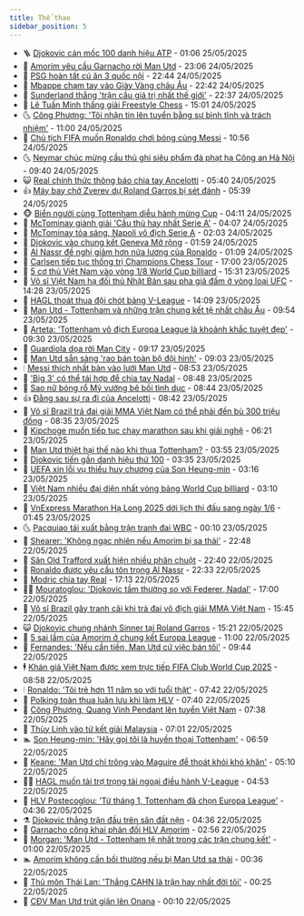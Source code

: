 ```yaml
---
title: Thể thao
sidebar_position: 5
---
```


<!-- vnexpress-the-thao:START -->
- 🪜 [Djokovic cán mốc 100 danh hiệu ATP](https://vnexpress.net/djokovic-can-moc-100-danh-hieu-atp-4890185.html) - 01:06 25/05/2025
- 🦩 [Amorim yêu cầu Garnacho rời Man Utd](https://vnexpress.net/amorim-yeu-cau-garnacho-roi-man-utd-4890159.html) - 23:06 24/05/2025
- 🧰 [PSG hoàn tất cú ăn 3 quốc nội](https://vnexpress.net/psg-hoan-tat-cu-an-3-quoc-noi-4890156.html) - 22:44 24/05/2025
- 🤗 [Mbappe chạm tay vào Giày Vàng châu Âu](https://vnexpress.net/mbappe-cham-tay-vao-giay-vang-chau-au-4890150.html) - 22:42 24/05/2025
- 🥳 [Sunderland thắng &#39;trận cầu giá trị nhất thế giới&#39;](https://vnexpress.net/sunderland-thang-tran-cau-gia-tri-nhat-the-gioi-4890155.html) - 22:37 24/05/2025
- 🦣 [Lê Tuấn Minh thắng giải Freestyle Chess](https://vnexpress.net/le-tuan-minh-thang-giai-freestyle-chess-4890105.html) - 15:01 24/05/2025
- 🌜 [Công Phượng: &#39;Tôi nhận tin lên tuyển bằng sự bình tĩnh và trách nhiệm&#39;](https://vnexpress.net/cong-phuong-toi-nhan-tin-len-tuyen-bang-su-binh-tinh-va-trach-nhiem-4890095.html) - 11:00 24/05/2025
- 🫶 [Chủ tịch FIFA muốn Ronaldo chơi bóng cùng Messi](https://vnexpress.net/chu-tich-fifa-muon-ronaldo-choi-bong-cung-messi-4890070.html) - 10:56 24/05/2025
- 🌜 [Neymar chúc mừng cầu thủ ghi siêu phẩm đá phạt hạ Công an Hà Nội](https://vnexpress.net/neymar-chuc-mung-cau-thu-ghi-sieu-pham-da-phat-ha-cong-an-ha-noi-4890086.html) - 09:40 24/05/2025
- 😺 [Real chính thức thông báo chia tay Ancelotti](https://vnexpress.net/real-chinh-thuc-thong-bao-chia-tay-ancelotti-4890029.html) - 05:40 24/05/2025
- 👍 [Máy bay chở Zverev dự Roland Garros bị sét đánh](https://vnexpress.net/may-bay-cho-zverev-du-roland-garros-bi-set-danh-4890030.html) - 05:39 24/05/2025
- 🐵 [Biển người cùng Tottenham diễu hành mừng Cup](https://vnexpress.net/bien-nguoi-cung-tottenham-dieu-hanh-mung-cup-4889974.html) - 04:11 24/05/2025
- 💫 [McTominay giành giải &#39;Cầu thủ hay nhất Serie A&#39;](https://vnexpress.net/mctominay-gianh-giai-cau-thu-hay-nhat-serie-a-4889973.html) - 04:07 24/05/2025
- 🦆 [McTominay tỏa sáng, Napoli vô địch Serie A](https://vnexpress.net/mctominay-toa-sang-napoli-vo-dich-serie-a-4889958.html) - 02:03 24/05/2025
- 🙉 [Djokovic vào chung kết Geneva Mở rộng](https://vnexpress.net/djokovic-vao-chung-ket-geneva-mo-rong-4889953.html) - 01:59 24/05/2025
- 📝 [Al Nassr đề nghị giảm hơn nửa lương của Ronaldo](https://vnexpress.net/al-nassr-de-nghi-giam-hon-nua-luong-cua-ronaldo-4889906.html) - 01:09 24/05/2025
- 💯 [Carlsen tiếp tục thống trị Champions Chess Tour](https://vnexpress.net/carlsen-tiep-tuc-thong-tri-champions-chess-tour-4889900.html) - 17:00 23/05/2025
- 🌈 [5 cơ thủ Việt Nam vào vòng 1/8 World Cup billiard](https://vnexpress.net/5-co-thu-viet-nam-vao-vong-1-8-world-cup-billiard-4889874.html) - 15:31 23/05/2025
- 🦩 [Võ sĩ Việt Nam hạ đối thủ Nhật Bản sau pha giả đấm ở vòng loại UFC](https://vnexpress.net/vo-si-viet-nam-ha-doi-thu-nhat-ban-sau-pha-gia-dam-o-vong-loai-ufc-4889875.html) - 14:28 23/05/2025
- 🐲 [HAGL thoát thua đội chót bảng V-League](https://vnexpress.net/hagl-thoat-thua-doi-chot-bang-v-league-4889865.html) - 14:09 23/05/2025
- 🌁 [Man Utd - Tottenham và những trận chung kết tệ nhất châu Âu](https://vnexpress.net/man-utd-tottenham-va-nhung-tran-chung-ket-te-nhat-chau-au-4889788.html) - 09:54 23/05/2025
- 💯 [Arteta: &#39;Tottenham vô địch Europa League là khoảnh khắc tuyệt đẹp&#39;](https://vnexpress.net/arteta-tottenham-vo-dich-europa-league-la-khoanh-khac-tuyet-dep-4889726.html) - 09:30 23/05/2025
- 🌝 [Guardiola dọa rời Man City](https://vnexpress.net/guardiola-doa-roi-man-city-4889750.html) - 09:17 23/05/2025
- 🤖 [Man Utd sẵn sàng &#39;rao bán toàn bộ đội hình&#39;](https://vnexpress.net/man-utd-san-sang-rao-ban-toan-bo-doi-hinh-4889689.html) - 09:03 23/05/2025
- 🕯 [Messi thích nhất bàn vào lưới Man Utd](https://vnexpress.net/messi-thich-nhat-ban-vao-luoi-man-utd-4889691.html) - 08:53 23/05/2025
- 🧰 [&#39;Big 3&#39; có thể tái hợp để chia tay Nadal](https://vnexpress.net/big-3-co-the-tai-hop-de-chia-tay-nadal-4889742.html) - 08:48 23/05/2025
- 🥳 [Sao nữ bóng rổ Mỹ vướng bê bối tình dục](https://vnexpress.net/sao-nu-bong-ro-my-vuong-be-boi-tinh-duc-4889719.html) - 08:44 23/05/2025
- 👍 [Đằng sau sự ra đi của Ancelotti](https://vnexpress.net/dang-sau-su-ra-di-cua-ancelotti-4889685.html) - 08:42 23/05/2025
- 💪 [Võ sĩ Brazil trả đai giải MMA Việt Nam có thể phải đền bù 300 triệu đồng](https://vnexpress.net/vo-si-brazil-tra-dai-giai-mma-viet-nam-co-the-phai-den-bu-300-trieu-dong-4889661.html) - 08:35 23/05/2025
- 👹 [Kipchoge muốn tiếp tục chạy marathon sau khi giải nghệ](https://vnexpress.net/kipchoge-muon-tiep-tuc-chay-marathon-sau-khi-giai-nghe-4889447.html) - 06:21 23/05/2025
- 🧰 [Man Utd thiệt hại thế nào khi thua Tottenham?](https://vnexpress.net/man-utd-thiet-hai-the-nao-khi-thua-tottenham-4889445.html) - 03:55 23/05/2025
- 🚀 [Djokovic tiến gần danh hiệu thứ 100](https://vnexpress.net/djokovic-tien-gan-danh-hieu-thu-100-4889578.html) - 03:35 23/05/2025
- 🎃 [UEFA xin lỗi vụ thiếu huy chương của Son Heung-min](https://vnexpress.net/uefa-xin-loi-vu-thieu-huy-chuong-cua-son-heung-min-4889517.html) - 03:16 23/05/2025
- 🧰 [Việt Nam nhiều đại diện nhất vòng bảng World Cup billiard](https://vnexpress.net/viet-nam-nhieu-dai-dien-nhat-vong-bang-world-cup-billiard-4889499.html) - 03:10 23/05/2025
- 👀 [VnExpress Marathon Hạ Long 2025 dời lịch thi đấu sang ngày 1/6](https://vnexpress.net/vnexpress-marathon-ha-long-2025-doi-lich-thi-dau-sang-ngay-1-6-4889168.html) - 01:45 23/05/2025
- 🌜 [Pacquiao tái xuất bằng trận tranh đai WBC](https://vnexpress.net/pacquiao-tai-xuat-bang-tran-tranh-dai-wbc-4889443.html) - 00:10 23/05/2025
- 🫶 [Shearer: &#39;Không ngạc nhiên nếu Amorim bị sa thải&#39;](https://vnexpress.net/shearer-khong-ngac-nhien-neu-amorim-bi-sa-thai-4889439.html) - 22:48 22/05/2025
- 🦄 [Sân Old Trafford xuất hiện nhiều phân chuột](https://vnexpress.net/san-old-trafford-xuat-hien-nhieu-phan-chuot-4888686.html) - 22:40 22/05/2025
- 🥳 [Ronaldo được yêu cầu tôn trọng Al Nassr](https://vnexpress.net/ronaldo-duoc-yeu-cau-ton-trong-al-nassr-4889435.html) - 22:33 22/05/2025
- 🐲 [Modric chia tay Real](https://vnexpress.net/modric-chia-tay-real-4889430.html) - 17:13 22/05/2025
- 🧑‍🏫 [Mouratoglou: &#39;Djokovic tầm thường so với Federer, Nadal&#39;](https://vnexpress.net/mouratoglou-djokovic-tam-thuong-so-voi-federer-nadal-4889353.html) - 17:00 22/05/2025
- 🤔 [Võ sĩ Brazil gây tranh cãi khi trả đai vô địch giải MMA Việt Nam](https://vnexpress.net/vo-si-brazil-gay-tranh-cai-khi-tra-dai-vo-dich-giai-mma-viet-nam-4889398.html) - 15:45 22/05/2025
- 😺 [Djokovic chung nhánh Sinner tại Roland Garros](https://vnexpress.net/djokovic-chung-nhanh-sinner-tai-roland-garros-4889422.html) - 15:21 22/05/2025
- 💪 [5 sai lầm của Amorim ở chung kết Europa League](https://vnexpress.net/5-sai-lam-cua-amorim-o-chung-ket-europa-league-4889200.html) - 11:00 22/05/2025
- 💼 [Fernandes: &#39;Nếu cần tiền, Man Utd cứ việc bán tôi&#39;](https://vnexpress.net/fernandes-neu-can-tien-man-utd-cu-viec-ban-toi-4889283.html) - 09:44 22/05/2025
- 🕴 [Khán giả Việt Nam được xem trực tiếp FIFA Club World Cup 2025](https://vnexpress.net/khan-gia-viet-nam-duoc-xem-truc-tiep-fifa-club-world-cup-2025-4889354.html) - 08:58 22/05/2025
- 🕯 [Ronaldo: &#39;Tôi trẻ hơn 11 năm so với tuổi thật&#39;](https://vnexpress.net/ronaldo-toi-tre-hon-11-nam-so-voi-tuoi-that-4888843.html) - 07:42 22/05/2025
- 📝 [Polking toàn thua luân lưu khi làm HLV](https://vnexpress.net/polking-toan-thua-luan-luu-khi-lam-hlv-4889014.html) - 07:40 22/05/2025
- 🧐 [Công Phượng, Quang Vinh Pendant lên tuyển Việt Nam](https://vnexpress.net/cong-phuong-quang-vinh-pendant-len-tuyen-viet-nam-4889248.html) - 07:38 22/05/2025
- 🙉 [Thùy Linh vào tứ kết giải Malaysia](https://vnexpress.net/thuy-linh-vao-tu-ket-giai-malaysia-4889214.html) - 07:01 22/05/2025
- 🏊 [Son Heung-min: &#39;Hãy gọi tôi là huyền thoại Tottenham&#39;](https://vnexpress.net/son-heung-min-hay-goi-toi-la-huyen-thoai-tottenham-4889187.html) - 06:59 22/05/2025
- 🌊 [Keane: &#39;Man Utd chỉ trông vào Maguire để thoát khỏi khó khăn&#39;](https://vnexpress.net/keane-man-utd-chi-trong-vao-maguire-de-thoat-khoi-kho-khan-4889054.html) - 05:10 22/05/2025
- 👨‍🏫 [HAGL muốn tài trợ trọng tài ngoại điều hành V-League](https://vnexpress.net/hagl-muon-tai-tro-trong-tai-ngoai-dieu-hanh-v-league-4889150.html) - 04:53 22/05/2025
- 🥷 [HLV Postecoglou: &#39;Từ tháng 1, Tottenham đã chọn Europa League&#39;](https://vnexpress.net/hlv-postecoglou-tu-thang-1-tottenham-da-chon-europa-league-4889108.html) - 04:36 22/05/2025
- ⚗️ [Djokovic thắng trận đầu trên sân đất nện](https://vnexpress.net/djokovic-thang-tran-dau-tren-san-dat-nen-4889123.html) - 04:36 22/05/2025
- 🌮 [Garnacho công khai phản đối HLV Amorim](https://vnexpress.net/garnacho-cong-khai-phan-doi-hlv-amorim-4889045.html) - 02:56 22/05/2025
- 🤩 [Morgan: &#39;Man Utd - Tottenham tệ nhất trong các trận chung kết&#39;](https://vnexpress.net/morgan-man-utd-tottenham-te-nhat-trong-cac-tran-chung-ket-4888994.html) - 01:00 22/05/2025
- 🏊 [Amorim không cần bồi thường nếu bị Man Utd sa thải](https://vnexpress.net/amorim-khong-can-boi-thuong-neu-bi-man-utd-sa-thai-4889001.html) - 00:36 22/05/2025
- 🐎 [Thủ môn Thái Lan: &#39;Thắng CAHN là trận hay nhất đời tôi&#39;](https://vnexpress.net/thu-mon-thai-lan-thang-cahn-la-tran-hay-nhat-doi-toi-4888996.html) - 00:25 22/05/2025
- 💫 [CĐV Man Utd trút giận lên Onana](https://vnexpress.net/cdv-man-utd-trut-gian-len-onana-4888990.html) - 00:10 22/05/2025<!-- vnexpress-the-thao:END -->
